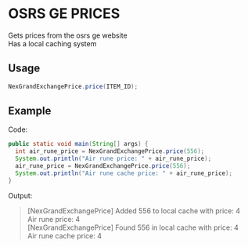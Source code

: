 # OSRS GE PRICES
Gets prices from the osrs ge website <br>
Has a local caching system

## Usage
```java
NexGrandExchangePrice.price(ITEM_ID);
```

## Example
Code:
```java
public static void main(String[] args) {
  int air_rune_price = NexGrandExchangePrice.price(556);
  System.out.println("Air rune price: " + air_rune_price);
  air_rune_price = NexGrandExchangePrice.price(556);
  System.out.println("Air rune cache price: " + air_rune_price);
}
```
Output:
>[NexGrandExchangePrice] Added 556 to local cache with price: 4 <br>
Air rune price: 4 <br>
[NexGrandExchangePrice] Found 556 in local cache with price: 4 <br>
Air rune cache price: 4 <br>
